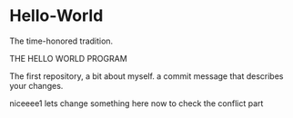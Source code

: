 # Hello-World

The time-honored tradition.

THE HELLO WORLD PROGRAM

The first repository, a bit about myself.
a commit message that describes your changes.


niceeee1
lets change something here now to check the conflict part
